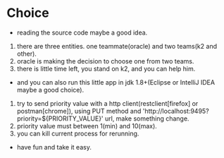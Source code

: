 # Choice
- reading the source code maybe a good idea.
1. there are three entities. one teammate(oracle) and two teams(k2 and other).
2. oracle is making the decision to choose one from two teams.
3. there is little time left, you stand on k2, and you can help him. 
- and you can also run this little app in jdk 1.8+(Eclipse or IntelliJ IDEA maybe a good choice).
1. try to send priority value with a http client(restclient[firefox] or postman[chrome]), using PUT method and 'http://localhost:9495?priority=${PRIORITY_VALUE}' url, make something change.
2. priority value must between 1(min) and 10(max).
3. you can kill current process for rerunning.
- have fun and take it easy.